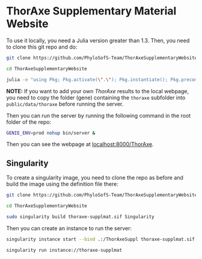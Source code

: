 # ThorAxe Supplementary Material Website

To use it locally, you need a Julia version greater than 1.3. Then, you 
need to clone this git repo and do:

```bash
git clone https://github.com/PhyloSofS-Team/ThorAxeSupplementaryWebsite.git

cd ThorAxeSupplementaryWebsite

julia -e "using Pkg; Pkg.activate(\".\"); Pkg.instantiate(); Pkg.precompile();"
```

**NOTE:** If you want to add your own *ThorAxe* results to the local 
webpage, you need to copy the folder (gene) containing the `thoraxe` 
subfolder into `public/data/thoraxe` before running the server.

Then you can run the server by running the following command in the root 
folder of the repo:

```bash
GENIE_ENV=prod nohup bin/server &
```

Then you can see the webpage at [localhost:8000/ThorAxe](http://localhost:8000/ThorAxe).

## Singularity

To create a singularity image, you need to clone the repo as before and 
build the image using the definition file there:

```bash
git clone https://github.com/PhyloSofS-Team/ThorAxeSupplementaryWebsite.git

cd ThorAxeSupplementaryWebsite

sudo singularity build thoraxe-supplmat.sif Singularity
```

Then you can create an instance to run the server:

```bash
singularity instance start --bind .:/ThorAxeSuppl thoraxe-supplmat.sif thoraxe-supplmat

singularity run instance://thoraxe-supplmat
```